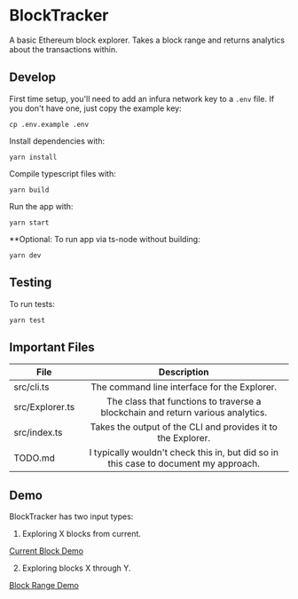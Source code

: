 # BlockTracker

A basic Ethereum block explorer. Takes a block range and
returns analytics about the transactions within.

## Develop

First time setup, you'll need to add an infura network key to a `.env` file. If you don't have one, just copy the example key:

`cp .env.example .env`

Install dependencies with:

`yarn install`

Compile typescript files with:

`yarn build`

Run the app with:

`yarn start`

\*\*Optional: To run app via ts-node without building:

`yarn dev`

## Testing

To run tests:

`yarn test`

## Important Files

| File            |                                     Description                                      |
| --------------- | :----------------------------------------------------------------------------------: |
| src/cli.ts      |                     The command line interface for the Explorer.                     |
| src/Explorer.ts |   The class that functions to traverse a blockchain and return various analytics.    |
| src/index.ts    |             Takes the output of the CLI and provides it to the Explorer.             |
| TODO.md         | I typically wouldn't check this in, but did so in this case to document my approach. |

## Demo

BlockTracker has two input types:

1. Exploring X blocks from current.

[Current Block Demo](http://www.giphy.com/gifs/OO1vDmvSmSlaNwSnof/giphy.gif)

2. Exploring blocks X through Y.

[Block Range Demo](http://www.giphy.com/gifs/szulUCjRZOUVZPOjai/giphy.gif)
